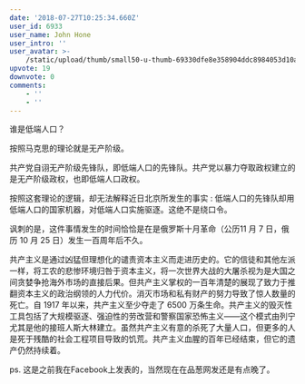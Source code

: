 ```yaml
---
date: '2018-07-27T10:25:34.660Z'
user_id: 6933
user_name: John Hone
user_intro: ''
user_avatar: >-
    /static/upload/thumb/small50-u-thumb-69330dfe8e358904ddc8984053d10a6eee4d0dea1202.png
upvote: 19
downvote: 0
comments:
    - ''
    - ''
---
```


谁是低端人口？

按照马克思的理论就是无产阶级。

共产党自诩无产阶级先锋队，即低端人口的先锋队。共产党以暴力夺取政权建立的是无产阶级政权，也即低端人口政权。

按照这套理论的逻辑，却无法解释近日北京所发生的事实 : 低端人口的先锋队却用低端人口的国家机器，对低端人口实施驱逐。这绝不是绕口令。

  

讽刺的是，这件事情发生的时间恰恰是在是俄罗斯十月革命（公历11 月 7 日，俄历 10 月 25 日）发生一百周年后不久。

共产主义是通过凶猛但理想化的谴责资本主义而走进历史的。它的信徒和其他左派一样，将工农的悲惨环境归咎于资本主义，将一次世界大战的大屠杀视为是大国之间贪婪争抢海外市场的直接后果。但共产主义掌权的一百年清楚的展现了致力于推翻资本主义的政治纲领的人力代价。消灭市场和私有财产的努力导致了惊人数量的死亡。自 1917 年以来，共产主义至少夺走了 6500 万条生命。共产主义的毁灭性工具包括了大规模驱逐、强迫性的劳改营和警察国家恐怖主义——这个模式由列宁尤其是他的接班人斯大林建立。虽然共产主义有意的杀死了大量人口，但更多的人是死于残酷的社会工程项目导致的饥荒。共产主义血腥的百年已经结束，但它的遗产仍然持续着。

  

ps. 这是之前我在Facebook上发表的，当然现在在品葱网发还是有点晚了。
